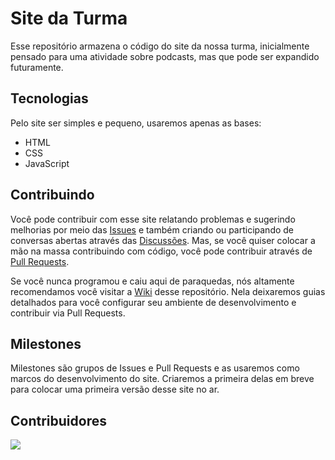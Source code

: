 # Site da Turma

Esse repositório armazena o código do site da nossa turma, inicialmente pensado para uma atividade sobre podcasts, mas que pode ser expandido futuramente.

## Tecnologias

Pelo site ser simples e pequeno, usaremos apenas as bases:

- HTML
- CSS
- JavaScript

## Contribuindo

Você pode contribuir com esse site relatando problemas e sugerindo melhorias por meio das [Issues](https://github.com/dcdm3g/site-da-turma/issues) e também criando ou participando de conversas abertas através das [Discussões](https://github.com/dcdm3g/site-da-turma/discussions). Mas, se você quiser colocar a mão na massa contribuindo com código, você pode contribuir através de [Pull Requests](https://github.com/dcdm3g/site-da-turma/pulls).

Se você nunca programou e caiu aqui de paraquedas, nós altamente recomendamos você visitar a [Wiki](https://github.com/dcdm3g/site-da-turma/wiki) desse repositório. Nela deixaremos guias detalhados para você configurar seu ambiente de desenvolvimento e contribuir via Pull Requests.

## Milestones

Milestones são grupos de Issues e Pull Requests e as usaremos como marcos do desenvolvimento do site. Criaremos a primeira delas em breve para colocar uma primeira versão desse site no ar.

## Contribuidores

<a href="https://github.com/dcdm3g/site-da-turma/graphs/contributors">
  <img src="https://contrib.rocks/image?repo=dcdm3g/site-da-turma" />
</a>